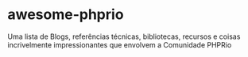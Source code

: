 # awesome-phprio
Uma lista de Blogs, referências técnicas, bibliotecas, recursos e coisas incrivelmente impressionantes que envolvem a Comunidade PHPRio

